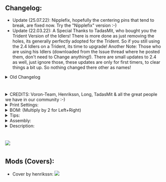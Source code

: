 ## Changelog:
- Update (25.07.22): Nipplefix, hopefully the centering pins that tend to break, are fixed now. Try the "Nipplefix" version :-)
- Update (22.03.22): A Special Thanks to TadasMit, who bought you the Trident Version of the Idlers! There is more done as just removing the holes, its generally perfectly adopted for the Trident. So if you still using the 2.4 Idlers on a Trident, its time to upgrade! Another Note: Those who are using his Idlers (downloaded from the Issue thread where he posted them, don't need to Change anything!). There are small updates to 2.4 as well, just ignore those, these updates are only for first timers, to clear things a bit up. So nothing changed there other as names!
<details>
  <summary>
    Old Changelog
  </summary>
- Update (02.09.21): STLs available for testing! Please print and report issues!<br><br>
- Update (03.09.21): Added "Upper" Z-Belt-Clamp, i need to redesgn the sliding mechanism. Still unhappy about it.<br><br>
- Update (04.09.21): Added the final version, added all CAD/STL Files, now needs longtime testing. But it should be ready to use! From this point on, i will only update if i or someone else find issues!<br><br>
- Update (05.09.21): Improved minimally tolerances. (This is the final Version!). Feel free to use it!<br><br>
- Update (06.09.21): Corrected the mounting Holes, better belt alignment for clamping! (Housing & Z-Belt-Clamp-Upper)<br><br>
- Update (27.09.21): Cover Release, the Alpha ones didn't fitted correctly. Tested Front-Idlers and using now! They are a pain in the butt to mount, since you have to push them from the end of the extrusion on. But the work absolutely perfect! Added a Housing for a M3x40mm screw, i had some nice ones that i preferred simply.<br><br>
- Update (08.10.21): Just to take out some confusion: Front-Idlers_Housing and Front-Idlers_Housing-40mm, are the same, there is no difference other as, the default is for 30mm screws and the 40mm for 40mm screws. Use simply the one which you have screws for!<br><br>
- Update (04.11.21): Thanks to Long, there is now an Inlet with a bigger Pinhole, we recommend the 5.1 Version. Something else: Ignore the GE5C version, this is just a test, you can use the normal Version. When i get a bit more time, i will update the idlers and make some nice Covers etc... Will give them a bit love. But rn, i have no time, sry :-(<br><br>
- Update (10.11.21): GE5C "Offset" Version... There is a dot at the back, the dot should point to the GE5C Z-Joint side. Use hartk's z-belt-clamp-lower: https://github.com/hartk1213/MISC/blob/main/Voron%20Mods/Voron%202/2.4/Voron2.4_GE5C/STLs/%5Ba%5D_z_belt_clamp_lower_x4.stl and my "Front-Idlers_Z-Belt-Clamp-Upper-" Left & Right!<br><br>
</details>

#

#

#

<details>
  <summary>
    CREDITS: Voron-Team, Henrikssn, Long, TadasMit & all the great people we have in our community :-)
  </summary>
* Voron-Team: Yeah, without you Guys, nothing were possible here :-)<br>
* Henrikssn: For testing & improvement suggestions & for the cool Cover he made!<br>
* Long: For the testing and suggesting improvements! Check out the <a href="https://github.com/mandryd/VoronUsers/tree/master/printer_mods/Long/Mantis_Dual_5015">Mantis</a> & <a href="https://github.com/mandryd/MantisUsermods/tree/main/Usermods">Mantis Mods</a>!<br>
* TadasMit: The one that took the time and made a Version for all the Trident People out there! Special Thanks!<br>
* Community: Feelingwise discord is a Place filled with only nice and always helpful People! A special thanks to all of them, i personally just love everyone there!<br>
</details>

<details>
  <summary>
    Print Settings:
  </summary>
- Default Voron settings, correct orientation, no supports needed!<br>
- The inlet has 53° overhangs; you want to print the inlet with higher fan speed. (At least 50% in an enclosed printer for ABS!)<br>
- Try to slide the Inlet in the housing, optimally it should slide fine and have almost no play. In worst case, print the inlet with even more fan and slower!<br>
- Keep in mind, no play is impossible, but there should be only minimal axial play, only in the front of the inlet.<br>
- Everything else should be a breeze to print!<br>
- Seam: You don't want the seam outside, it will look ugly. Rotate the seam to the extrusion mounting side! (Should be "right"), Check the Picture:<br>
<center><img src="https://github.com/Ramalama2/Voron-2-Mods/raw/main/Front_Idlers/Pics/Tipp-Seam.jpg" height="100"></center>
</details>

<details>
  <summary>
    BOM: (Multiply by 2 for Left+Right)
  </summary>
- 2x M3x30 SHCS (Full threaded) or M3x40 SHCS (Full threaded)<br>
- 1x M3x8 or M3x10<br>
- 2x M3 Washer<br>
- 2x M5 Washer<br>
- 2x M3-Inserts<br>
- 2x F695zz or F695-2RS bearing. (You should have this on your actual idler already)<br>
- 1x 5x18 Pin (g6)<br>
- 2x 3x6 Magnets<br>
</details>

<details>
  <summary>
    Tips:
  </summary>
Don't even think about buying the 5×18 Pins.<br>
You will need those pins later everywhere anyway.<br>
Additionally, most pins that you buy come in H7 and not G6,<br>
which means they are slightly too thick and you will have to grind them down to fit the bearing.<br>
Instead, do yourself a favour and <a href="https://a.aliexpress.com/_mLkPTBH">buy this one instead</a>.<br>
This one comes in G6 (so no grinding down needed for the bearing to fit) and you get them in 500mm super cheap.<br>
You simply have to cut them to size.<br>
Buy directly 2 500mm ones, because you will need them for a lot of other mods too!<br>
</details>

<details>
  <summary>
    Assembly:
  </summary>
- Insert the M5 shims and the F695zz bearings one by one and push the pin flush inside. (One by one, because there isn't enough place to put them all together inside)<br>
- As next step:<br>
- The M3 inserts, doesn't mean to be inserted hot. Just take the Housing, Housing-Cover, 2x M3 Shims and 2x M3x30 screws, assemble it together and screw the m3 inserts simply inside with the tension of the screws. (They will push fit inside the hole while screwing)<br>
- The rest is self explanatory.<br>
- About the covers, I know that the holes there are big, far bigger than needed. But I will release better covers later and maybe different designs.<br>
</details>

<details>
  <summary>
    Description:
  </summary>
- The Problem: -<br>
1. The default idlers have the issue, at least for me, that the tensioning screw splits the 2 pieces apart.<br>
<img src="https://github.com/Ramalama2/Voron-2-Mods/raw/main/Front_Idlers/Pics/Default_Idlers1.jpg" height="100"><br>
2. The screw where the bearing sits on, gives the bearing a lot of play. This adds to inconsistencies, not much, but why shouldn't we improve it? Check the video: https://youtu.be/_tG0CdSuppk<br>
<br>
- Mod: -<br>
1. Fixes all issues above.<br>
2. It's stiffer.<br>
3. The idlers are 9mm thinner (a solution for Mantis owners).<br>
4. I can't help myself, but I like the default idlers look. This ones looks in my opinion less vorondesign and more streamlined. I made some covers, but please feel free to open issues or whatever on GitHub with your opinions, how to give them the Voron "touch" or make them more beautiful.<br>
</details>

#

#

#

![](https://github.com/Ramalama2/Voron-2-Mods/raw/main/Front_Idlers/Pics/Explosion_v2.jpg)

#

#

#

## Mods (Covers):
- Cover by henrikssn:
![](https://github.com/Ramalama2/Voron-2-Mods/raw/main/Front_Idlers/Pics/henrikssn-cover.jpg)